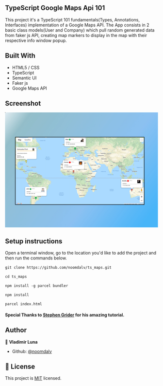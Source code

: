 ## TypeScript Google Maps Api 101

This project it's a TypeScript 101 fundamentals(Types, Annotations, Interfaces) implementation of a Google Maps API.
The App consists in 2 basic class models(User and Company) which pull random generated data from faker js API, creating map markers to display in the map with their respective info window popup.

## Built With

- HTML5 / CSS
- TypeScript
- Semantic UI
- Faker js
- Google Maps API

## Screenshot

<img src="./src/ts_maps.jpg">

## Setup instructions

Open a terminal window, go to the location you'd like to add the project and then run the commands below.

```console
git clone https://github.com/noomdalv/ts_maps.git
```

```console
cd ts_maps
```

```console
npm install -g parcel bundler
```

```console
npm install
```

```console
parcel index.html
```

#### Special Thanks to [Stephen Grider](https://www.udemy.com/user/sgslo/) for his amazing tutorial.

## Author

👤 **Vladimir Luna**

- Github: [@noomdalv](https://github.com/noomdalv)

## 📝 License

This project is [MIT](lic.url) licensed.
